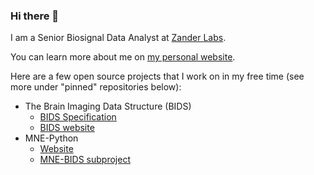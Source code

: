 ### Hi there 👋

I am a Senior Biosignal Data Analyst at [Zander Labs](https://zanderlabs.com/).

You can learn more about me on [my personal website](https://stefanappelhoff.com/).

Here are a few open source projects that I work on in my free time (see more under "pinned" repositories below):

- The Brain Imaging Data Structure (BIDS)
    - [BIDS Specification](bids-specification.readthedocs.io/)
    - [BIDS website](https://bids.neuroimaging.io/)
- MNE-Python
    - [Website](https://mne.tools)
    - [MNE-BIDS subproject](https://mne.tools/mne-bids)

